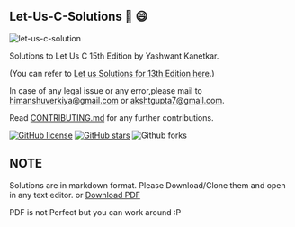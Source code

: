 ## Let-Us-C-Solutions :notebook: :smile:
![let-us-c-solution](https://github.com/hiverkiya/Let-Us-C-Solutions/blob/master/let-us-c-15-edition.jpg)

Solutions to Let Us C 15th Edition by Yashwant Kanetkar.

(You can refer to [Let us Solutions for 13th Edition here](https://garbagevalue.com/bs/let-us-c-solutions).)

In case of any legal issue or any error,please mail to himanshuverkiya@gmail.com or akshtgupta7@gmail.com.

Read [CONTRIBUTING.md](https://github.com/Verkiya/Let-Us-C-Solutions/blob/master/CONTRIBUTING.md) for any further contributions.

[![GitHub license](https://img.shields.io/github/license/Verkiya/Let-Us-C-Solutions.svg?style=for-the-badge)](https://github.com/Verkiya/Let-Us-C-Solutions/blob/master/LICENSE)
[![GitHub stars](https://img.shields.io/github/stars/Verkiya/Let-Us-C-Solutions.svg?style=for-the-badge)](https://github.com/Verkiya/Let-Us-C-Solutions/stargazers)
![Github forks](https://img.shields.io/github/forks/hiverkiya/Let-Us-C-Solutions?style=for-the-badge)

## NOTE
Solutions are in markdown format. Please Download/Clone them and open in any text editor.
or 
[Download PDF](https://github.com/hiverkiya/Let-Us-C-Solutions/raw/master/Let%20us%20C%20Solutions.pdf)

PDF is not Perfect but you can work around :P





